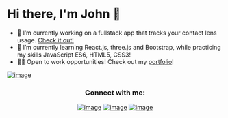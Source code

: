 # Hi there, I'm John 👋

- 🔭 I’m currently working on a fullstack app that tracks your contact lens usage. [Check it out!](https://johnmichaeld.github.io/contact-Solution/)
- 🌱 I’m currently learning React.js, three.js and Bootstrap, while practicing my skills JavaScript ES6, HTML5, CSS3!
- 👨‍💻 Open to work opportunities! Check out my [portfolio](https://johnmichaeld.github.io/portfolio/)!


[![image](https://img.shields.io/badge/LinkedIn-0077B5?style=for-the-badge&logo=linkedin&logoColor=white)](https://www.linkedin.com/in/john-darrin/)


<h3 align="center">Connect with me:</h3>
<div align="center">

[![image](https://img.shields.io/badge/LinkedIn-0077B5?style=for-the-badge&logo=linkedin&logoColor=white)](https://www.linkedin.com/in/john-darrin/)
[![image](https://img.shields.io/badge/Twitter-1DA1F2?style=for-the-badge&logo=twitter&logoColor=white)](https://twitter.com/_JohnMichael_D)
[![image](https://img.shields.io/badge/Gmail-D14836?style=for-the-badge&logo=gmail&logoColor=white)](mailto:john.darrin1@gmail.com)
  
</div>

<!--
**JohnMichaelD/JohnMichaelD** is a ✨ _special_ ✨ repository because its `README.md` (this file) appears on your GitHub profile.

Here are some ideas to get you started:

- 🔭 I’m currently working on ...
- 🌱 I’m currently learning ...
- 👯 I’m looking to collaborate on ...
- 🤔 I’m looking for help with ...
- 💬 Ask me about ...
- 📫 How to reach me: ...
- 😄 Pronouns: ...
- ⚡ Fun fact: ...
-->
